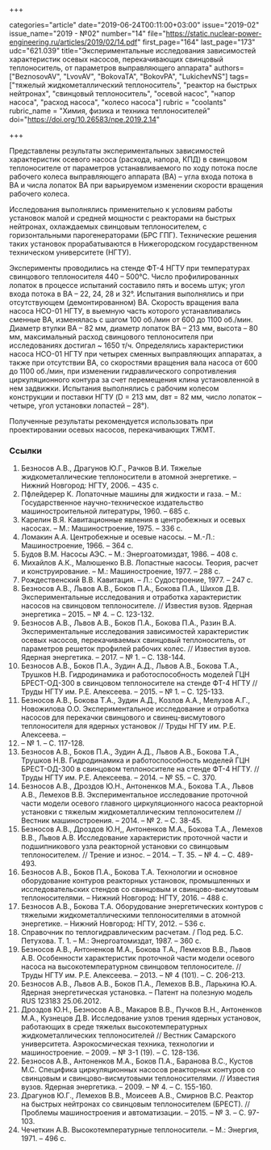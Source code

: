 +++

categories="article"
date="2019-06-24T00:11:00+03:00"
issue="2019-02"
issue_name="2019 - №02"
number="14"
file="https://static.nuclear-power-engineering.ru/articles/2019/02/14.pdf"
first_page="164"
last_page="173"
udc="621.039"
title="Экспериментальные исследования зависимостей характеристик осевых насосов, перекачивающих свинцовый теплоноситель, от параметров выправляющего аппарата"
authors=["BeznosovAV", "LvovAV", "BokovaTA", "BokovPA", "LukichevNS"]
tags=["тяжелый жидкометаллический теплоноситель", "реактор на быстрых нейтронах", "свинцовый теплоноситель", "осевой насос", "напор насоса", "расход насоса", "колесо насоса"]
rubric = "coolants"
rubric_name = "Химия, физика и техника теплоносителей"
doi="https://doi.org/10.26583/npe.2019.2.14"

+++

Представлены результаты экспериментальных зависимостей характеристик осевого насоса (расхода, напора, КПД) в свинцовом теплоносителе от параметров устанавливаемого по ходу потока после рабочего колеса выправляющего аппарата (BA) – угла входа потока в ВА и числа лопаток ВА при варьируемом изменении скорости вращения рабочего колеса.

Исследования выполнялись применительно к условиям работы установок малой и средней мощности с реакторами на быстрых нейтронах, охлаждаемых свинцовым теплоносителем, с горизонтальными парогенераторами (БРС ГПГ). Технические решения таких установок прорабатываются в Нижегородском государственном техническом университете (НГТУ).

Эксперименты проводились на стенде ФТ-4 НГТУ при температурах свинцового теплоносителя 440 – 500°С. Число профилированных лопаток в процессе испытаний составило пять и восемь штук; угол входа потока в ВА – 22, 24, 28 и 32°. Испытания выполнялись и при отсутствующем (демонтированном) ВА. Скорость вращения вала насоса НСО-01 НГТУ, в выемную часть которого устанавливались сменные ВА, изменялась с шагом 100 об./мин от 600 до 1100 об./мин. Диаметр втулки ВА – 82 мм, диаметр лопаток ВА – 213 мм, высота – 80 мм, максимальный расход свинцового теплоносителя при исследованиях достигал ~ 1650 т/ч. Определялись характеристики насоса НСО-01 НГТУ при четырех сменных выправляющих аппаратах, а также при отсутствии ВА, со скоростями вращения вала насоса от 600 до 1100 об./мин, при изменении гидравлического сопротивления циркуляционного контура за счет перемещения клина установленной в нем задвижки. Испытания выполнялись с рабочим колесом конструкции и поставки НГТУ (D = 213 мм, dвт = 82 мм, число лопаток – четыре, угол установки лопастей – 28°).

Полученные результаты рекомендуется использовать при проектировании осевых насосов, перекачивающих ТЖМТ.

### Ссылки

1. Безносов А.В., Драгунов Ю.Г., Рачков В.И. Тяжелые жидкометаллические теплоносители в атомной энергетике. – Нижний Новгород: НГТУ, 2006. – 435 с.
2. Пфлейдерер К. Лопаточные машины для жидкости и газа. – М.: Государственное научно-техническое издательство машиностроительной литературы, 1960. – 685 с.
3. Карелин В.Я. Кавитационные явления в центробежных и осевых насосах. – М.: Машиностроение, 1975. – 336 с.
4. Ломакин А.А. Центробежные и осевые насосы. – М.-Л.: Машиностроение, 1966. – 364 с.
5. Будов В.М. Насосы АЭС. – М.: Энергоатомиздат, 1986. – 408 с.
6. Михайлов А.К., Малюшенко В.В. Лопастные насосы. Теория, расчет и конструирование. – М.: Машиностроение, 1977. – 288 с.
7. Рождественский В.В. Кавитация. – Л.: Судостроение, 1977. – 247 с.
8. Безносов А.В., Львов А.В., Боков П.А., Бокова П.А., Шихов Д.В. Экспериментальные исследования и отработка характеристик насосов на свинцовом теплоносителе. // Известия вузов. Ядерная энергетика – 2015. – № 4. – С. 123-132.
9. Безносов А.В., Львов А.В., Боков П.А., Бокова П.А., Разин В.А. Экспериментальные исследования зависимостей характеристик осевых насосов, перекачиваемых свинцовый теплоноситель, от параметров решеток профилей рабочих колес. // Известия вузов. Ядерная энергетика. – 2017. – № 1. – С. 138-144.
10. Безносов А.В., Боков П.А., Зудин А.Д., Львов А.В., Бокова Т.А., Трушков Н.В. Гидродинамика и работоспособность моделей ГЦН БРЕСТ-ОД-300 в свинцовом теплоносителе на стенде ФТ-4 НГТУ // Труды НГТУ им. Р.Е. Алексеева. – 2015. – № 1. – С. 125-133.
11. Безносов А.В., Бокова Т.А., Зудин А.Д., Козлов А.А., Мелузов А.Г., Новожилова О.О. Экспериментальное исследование и отработка насосов для перекачки свинцового и свинец-висмутового теплоносителя для ядерных установок // Труды НГТУ им. Р.Е. Алексеева. –
2017. – № 1. – С. 117-128.
12. Безносов А.В., Боков П.А., Зудин А.Д., Львов А.В., Бокова Т.А., Трушков Н.В. Гидродинамика и работоспособность моделей ГЦН БРЕСТ-ОД-300 в свинцовом теплоносителе на стенде ФТ-4 НГТУ. // Труды НГТУ им. Р.Е. Алексеева. – 2014. – № S5. – С. 370.
13. Безносов А.В., Дроздов Ю.Н., Антоненков М.А., Бокова Т.А., Львов А.В., Лемехов В.В. Экспериментальное исследование проточной части модели осевого главного циркуляционного насоса реакторной установки с тяжелым жидкометаллическим теплоносителем // Вестник машиностроения. – 2014. – № 2. – С. 38-45.
14. Безносов А.В., Дроздов Ю.Н,, Антоненков М.А., Бокова Т.А., Лемехов В.В., Львов А.В. Исследование характеристик проточной части и подшипникового узла реакторной установки со свинцовым теплоносителем. // Трение и износ. – 2014. – Т. 35. – № 4. – С. 489-493.
15. Безносов А.В., Боков П.А., Бокова Т.А. Технологии и основное оборудование контуров реакторных установок, промышленных и исследовательских стендов со свинцовым и свинцово-висмутовым теплоносителями. – Нижний Новгород: НГТУ, 2016. – 488 с.
16. Безносов А.В., Бокова Т.А. Оборудование энергетических контуров с тяжелыми жидкометаллическими теплоносителями в атомной энергетике. – Нижний Новгород: НГТУ, 2012. – 536 с.
17. Справочник по теплогидравлическим расчетам. / Под ред. Б.С. Петухова. Т. 1. – М.: Энергоатомиздат, 1987. – 360 с.
18. Безносов А.В., Антоненков М.А., Бокова Т.А., Лемехов В.В., Львов А.В. Особенности характеристик проточной части модели осевого насоса на высокотемпературном свинцовом теплоносителе. // Труды НГТУ им. Р.Е. Алексеева. – 2013. – № 4 (101). – С. 206-213.
19. Безносов А.В., Львов А.В., Боков П.А., Лемехов В.В., Ларькина Ю.А. Ядерная энергетическая установка. – Патент на полезную модель RUS 123183 25.06.2012.
20. Дроздов Ю.Н., Безносов А.В., Макаров В.В., Пучков В.Н., Антоненков М.А., Кузнецов Д.В. Исследование узлов трения ядерных установок, работающих в среде тяжелых высокотемпературных жидкометаллических теплоносителей // Вестник Самарского университета. Аэрокосмическая техника, технологии и машиностроение. – 2009. – № 3-1 (19). – С. 128-136.
21. Безносов А.В., Антоненков М.А., Боков П.А., Баранова В.С., Кустов М.С. Специфика циркуляционных насосов реакторных контуров со свинцовым и свинцово-висмутовыми теплоносителями. // Известия вузов. Ядерная энергетика. – 2009. – № 4. – С. 155-160.
22. Драгунов Ю.Г., Лемехов В.В., Моисеев А.В., Смирнов В.С. Реактор на быстрых нейтронах со свинцовым теплоносителем (БРЕСТ). // Проблемы машиностроения и автоматизации. – 2015. – № 3. – С. 97-103.
23. Чечеткин А.В. Высокотемпературные теплоносители. – М.: Энергия, 1971. – 496 с.